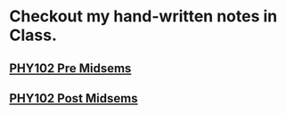 # Checkout my hand-written notes in Class. 

## [PHY102 Pre Midsems](https://drive.google.com/open?id=0B9Qk1ITK59tNMzZKemJEeWt1TTg&authuser=0)

## [PHY102 Post Midsems](https://drive.google.com/file/d/0B9Qk1ITK59tNVGpUUEktTDhXeFE/view?usp=sharing)
